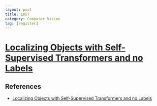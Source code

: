 ```yaml
---
layout: post
title: LOST
category: Computer Vision
tag: [register]
---
```


# [Localizing Objects with Self-Supervised Transformers and no Labels](https://arxiv.org/pdf/2109.14279)

## References

- [Localizing Objects with Self-Supervised Transformers and no Labels](https://arxiv.org/pdf/2109.14279)